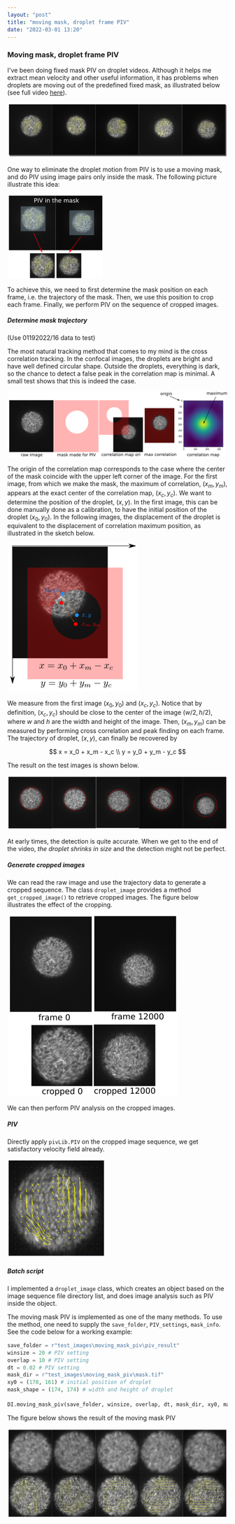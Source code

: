 ```yaml
---
layout: "post"
title: "moving mask, droplet frame PIV"
date: "2022-03-01 13:20"
---
```


### Moving mask, droplet frame PIV

I've been doing fixed mask PIV on droplet videos. Although it helps me extract mean velocity and other useful information, it has problems when droplets are moving out of the predefined fixed mask, as illustrated below (see full video [here](https://drive.google.com/file/d/1dVpFt5QnkcqWwfzX6QjP6YFnP3_k2dvq/view?usp=sharing)).

![fixed mask PIV](../images/2022/03/fixed-mask-piv.png)

One way to eliminate the droplet motion from PIV is to use a moving mask, and do PIV using image pairs only inside the mask. The following picture illustrate this idea:

![PIV in the mask](../images/2022/03/piv-in-the-mask.png)

To achieve this, we need to first determine the mask position on each frame, i.e. the trajectory of the mask. Then, we use this position to crop each frame. Finally, we perform PIV on the sequence of cropped images.

##### Determine mask trajectory

(Use 01192022/16 data to test)

The most natural tracking method that comes to my mind is the cross correlation tracking. In the confocal images, the droplets are bright and have well defined circular shape. Outside the droplets, everything is dark, so the chance to detect a false peak in the correlation map is minimal. A small test shows that this is indeed the case.

![corr track test on droplets](../images/2022/03/corr-track-test-on-droplets.png)

The origin of the correlation map corresponds to the case where the center of the mask coincide with the upper left corner of the image. For the first image, from which we make the mask, the maximum of correlation, $(x_m, y_m)$, appears at the exact center of the correlation map, $(x_c, y_c)$. We want to determine the position of the droplet, $(x, y)$. In the first image, this can be done manually done as a calibration, to have the initial position of the droplet $(x_0, y_0)$. In the following images, the displacement of the droplet is equivalent to the displacement of correlation maximum position, as illustrated in the sketch below.

![displacement of drop and correlation max](../images/2022/03/displacement-of-drop-and-correlation-max.png)

We measure from the first image $(x_0, y_0)$ and $(x_c, y_c)$. Notice that by definition, $(x_c, y_c)$ should be close to the center of the image $(w/2, h/2)$, where $w$ and $h$ are the width and height of the image. Then, $(x_m, y_m)$ can be measured by performing cross correlation and peak finding on each frame. The trajectory of droplet, $(x, y)$, can finally be recovered by

$$
x = x_0 + x_m - x_c \\
y = y_0 + y_m - y_c
$$

The result on the test images is shown below.

![droplet detection results](../images/2022/03/droplet-detection-results.png)

At early times, the detection is quite accurate. When we get to the end of the video, _the droplet shrinks in size_ and the detection might not be perfect.

##### Generate cropped images

We can read the raw image and use the trajectory data to generate a cropped sequence. The class `droplet_image` provides a method `get_cropped_image()` to retrieve cropped images. The figure below illustrates the effect of the cropping.

![cropping results](../images/2022/03/cropping-results.png)

We can then perform PIV analysis on the cropped images.

##### PIV

Directly apply `pivLib.PIV` on the cropped image sequence, we get satisfactory velocity field already.

![moving mask PIV](../images/2022/03/moving-mask-piv.png)

##### Batch script

I implemented a `droplet_image` class, which creates an object based on the image sequence file directory list, and does image analysis such as PIV inside the object.

The moving mask PIV is implemented as one of the many methods. To use the method, one need to supply the `save_folder`, `PIV_settings`, `mask_info`. See the code below for a working example:

```python
save_folder = r"test_images\moving_mask_piv\piv_result"
winsize = 20 # PIV setting
overlap = 10 # PIV setting
dt = 0.02 # PIV setting
mask_dir = r"test_images\moving_mask_piv\mask.tif"
xy0 = (178, 161) # initial position of droplet
mask_shape = (174, 174) # width and height of droplet

DI.moving_mask_piv(save_folder, winsize, overlap, dt, mask_dir, xy0, mask_shape)
```

The figure below shows the result of the moving mask PIV

![result of moving mask PIV](../images/2022/03/result-of-moving-mask-piv.png)
